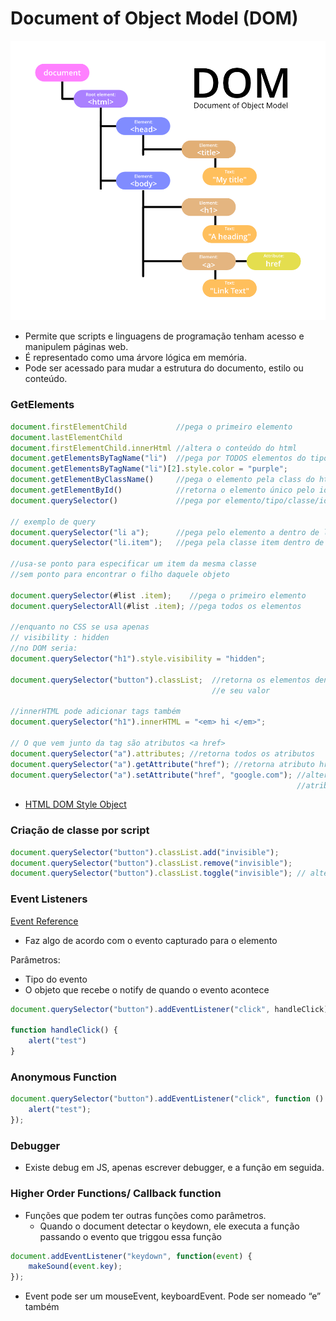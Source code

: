 # Document of Object Model (DOM)

![DOM.png](images/DOM.png)

- Permite que scripts e linguagens de programação tenham acesso e manipulem páginas web.
- É representado como uma árvore lógica em memória.
- Pode ser acessado para mudar a estrutura do documento, estilo ou conteúdo.

### GetElements

```jsx
document.firstElementChild           //pega o primeiro elemento
document.lastElementChild
document.firstElementChild.innerHtml //altera o conteúdo do html
document.getElementsByTagName("li")  //pega por TODOS elementos do tipo il (array)
document.getElementsByTagName("li")[2].style.color = "purple"; 
document.getElementByClassName()     //pega o elemento pela class do html (retorna array)
document.getElementById()            //retorna o elemento único pelo id
document.querySelector()             //pega por elemento/tipo/classe/id (individual)

// exemplo de query
document.querySelector("li a");      //pega pelo elemento a dentro de li
document.querySelector("li.item");   //pega pela classe item dentro de li

//usa-se ponto para especificar um item da mesma classe
//sem ponto para encontrar o filho daquele objeto

document.querySelector(#list .item);    //pega o primeiro elemento
document.querySelectorAll(#list .item); //pega todos os elementos

//enquanto no CSS se usa apenas
// visibility : hidden
//no DOM seria:
document.querySelector("h1").style.visibility = "hidden";

document.querySelector("button").classList;  //retorna os elementos dentro da classe 
                                             //e seu valor
                                             
//innerHTML pode adicionar tags também
document.querySelector("h1").innerHTML = "<em> hi </em>";

// O que vem junto da tag são atributos <a href>
document.querySelector("a").attributes; //retorna todos os atributos
document.querySelector("a").getAttribute("href"); //retorna atributo href
document.querySelector("a").setAttribute("href", "google.com"); //altera o valor do 
                                                                //atributo
```

- [HTML DOM Style Object](https://www.w3schools.com/jsref/dom_obj_style.asp)

### Criação de classe por script

```jsx
document.querySelector("button").classList.add("invisible");
document.querySelector("button").classList.remove("invisible");
document.querySelector("button").classList.toggle("invisible"); // altera a visibilidade
```

### Event Listeners

[Event Reference](https://developer.mozilla.org/en-US/docs/Web/Events)

- Faz algo de acordo com o evento capturado para o elemento

Parâmetros:

- Tipo do evento
- O objeto que recebe o notify de quando o evento acontece

```jsx
document.querySelector("button").addEventListener("click", handleClick);

function handleClick() {
    alert("test")
}
```

### Anonymous Function

```jsx
document.querySelector("button").addEventListener("click", function () {
    alert("test");
});
```

### Debugger

- Existe debug em JS, apenas escrever debugger, e a função em seguida.

### Higher Order Functions/ Callback function

- Funções que podem ter outras funções como parâmetros.
    - Quando o document detectar o keydown, ele executa a função passando o evento que triggou essa função

```jsx
document.addEventListener("keydown", function(event) {
    makeSound(event.key);
});
```

- Event pode ser um mouseEvent, keyboardEvent. Pode ser nomeado “e” também